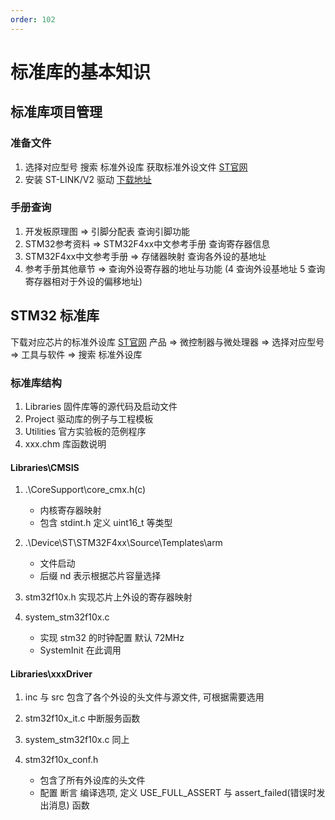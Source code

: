 ```yaml
---
order: 102
---
```


# 标准库的基本知识

## 标准库项目管理
### 准备文件
1. 选择对应型号 搜索 标准外设库 获取标准外设文件
[ST官网](https://www.st.com/zh/microcontrollers-microprocessors/)
2. 安装 ST-LINK/V2 驱动
[下载地址](https://www.st.com/en/development-tools/stsw-link009.html)

### 手册查询
1. 开发板原理图 => 引脚分配表 查询引脚功能
2. STM32参考资料 => STM32F4xx中文参考手册 查询寄存器信息
4. STM32F4xx中文参考手册 => 存储器映射 查询各外设的基地址
5. 参考手册其他章节 => 查询外设寄存器的地址与功能
(4 查询外设基地址 5 查询寄存器相对于外设的偏移地址)

## STM32 标准库
下载对应芯片的标准外设库
[ST官网](https://www.st.com/content/st_com/zh.html)
产品 => 微控制器与微处理器 => 选择对应型号 => 工具与软件 => 搜索 标准外设库

### 标准库结构
1. Libraries
固件库等的源代码及启动文件
2. Project
驱动库的例子与工程模板
3. Utilities
官方实验板的范例程序
4. xxx.chm
库函数说明

#### Libraries\CMSIS
1. .\CoreSupport\core_cmx.h(c)
    * 内核寄存器映射
    * 包含 stdint.h 定义 uint16_t 等类型

2. .\Device\ST\STM32F4xx\Source\Templates\arm
    * 文件启动
    * 后缀 nd 表示根据芯片容量选择

3. stm32f10x.h
    实现芯片上外设的寄存器映射

4. system_stm32f10x.c
    * 实现 stm32 的时钟配置 默认 72MHz
    * SystemInit 在此调用

#### Libraries\xxxDriver
1. inc 与 src
    包含了各个外设的头文件与源文件, 可根据需要选用

2. stm32f10x_it.c
    中断服务函数

3. system_stm32f10x.c
    同上

4. stm32f10x_conf.h
    * 包含了所有外设库的头文件
    * 配置 断言 编译选项, 定义 USE_FULL_ASSERT 与 assert_failed(错误时发出消息) 函数

